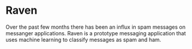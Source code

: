 # Raven
Over the past few months there has been an influx in spam messages on messanger applications. Raven is a prototype messaging application that uses machine learning to classify messages as spam and ham. 
